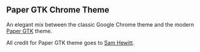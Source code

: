## Paper GTK Chrome Theme

An elegant mix between the classic Google Chrome theme and the modern [Paper GTK](https://github.com/snwh/paper-gtk-theme) theme.

All credit for Paper GTK theme goes to [Sam Hewitt](https://github.com/snwh).
